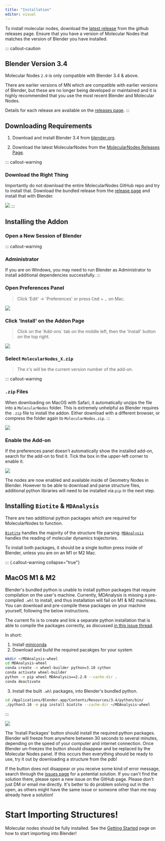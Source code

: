 ```yaml
---
title: "Installation"
editor: visual
---
```


To install molecular nodes, download the [latest release](https://github.com/BradyAJohnston/MolecularNodes/releases) from the github releases page. Ensure that you have a version of Molecular Nodes that matches the version of Blender you have installed.

::: callout-caution
## Blender Version 3.4

Molecular Nodes `2.0` is only compatible with Blender 3.4 & above.

There are earlier versions of MN which are compatible with earlier versions of Blender, but these are no longer being developed or maintained and it is highly recommended that you use the most recent Blender and Molecular Nodes.

Details for each release are available on the [releases page](https://github.com/BradyAJohnston/MolecularNodes/releases).
:::

## Downloading Requirements

1.  Download and install Blender 3.4 from [blender.org](https://www.blender.org/download/).

2.  Download the latest MolecularNodes from the [MolecularNodes Releases Page](https://github.com/BradyAJohnston/MolecularNodes/releases/).

::: callout-warning
### Download the Right Thing

Importantly do not download the entire MolecularNodes GitHub repo and try to install that. Download the bundled release from the [release page](https://github.com/BradyAJohnston/MolecularNodes/releases) and install that with Blender.

![](https://imgur.com/3thv8YM)
:::

## Installing the Addon

### Open a New Session of Blender

::: callout-warning
### Administrator

If you are on Windows, you may need to run Blender as Administrator to install additional dependencies successfully.
:::

### Open Preferences Panel

> Click 'Edit' -\> 'Preferences' or press <kbd>Cmd</kbd> + <kbd> ,</kbd> on Mac.

![](https://imgur.com/Mv8tHMC)

### Click 'Install' on the Addon Page

> Click on the 'Add-ons\` tab on the middle left, then the 'Install' button on the top right.

![](https://imgur.com/6ri9FUl)

### Select `MolecularNodes_X.zip`

> The `X`'s will be the current version number of the add-on.

::: callout-warning
### `.zip` Files

When downloading on MacOS with Safari, it automatically unzips the file into a `MolecularNodes` folder. This is extremely unhelpful as Blender requires the `.zip` file to install the addon. Either download with a different browser, or compress the folder again to `MolecularNodes.zip`.
:::

![](https://imgur.com/uFWZP42)

### Enable the Add-on

If the preferences panel doesn't automatically show the installed add-on, search for the add-on to find it. Tick the box in the upper-left corner to enable it.

![](https://imgur.com/8vVmzVt)

The nodes are now enabled and available inside of Geometry Nodes in Blender. However to be able to download and parse structure files, additional python libraries will need to be installed via `pip` in the next step.

## Installing `Biotite` & `MDAnalysis`

There are two additional python packages which are required for MolecularNodes to function.

[`Biotite`](https://biotite-python.org) handles the majority of the structure file parsing. [`MDAnalysis`](https://www.mdanalysis.org/) handles the reading of molecular dynamics trajectories.

To install both packages, it should be a single button press inside of Blender, unless you are on an M1 or M2 Mac.

::: {.callout-warning collapse="true"}
## MacOS M1 & M2

Blender's bundled python is unable to install python packages that require compilation on the user's machine. Currently, MDAnalysis is missing a pre-compiled `.whl` to install, and thus installation will fail on M1 & M2 machines. You can download and pre-compile these packages on your machine yourself, following the below instructions.

The current fix is to create and link a separate python installation that is able to compile the packages correctly, as discussed [in this issue thread](https://github.com/BradyAJohnston/MolecularNodes/issues/108#issuecomment-1355965223).

In short:

1.  Install [miniconda](https://docs.conda.io/en/latest/miniconda.html)
2.  Download and build the required pacakges for your system
```bash
mkdir ~/MDAnalysis-wheel
cd MDAnalysis-wheel
conda create -n wheel-builder python=3.10 cython
conda activate wheel-builder
python -m pip wheel MDAnalysis==2.2.0 --cache-dir .
conda deactivate
```
3.  Install the built `.whl` packages, into Blender's bundled python.

```bash
cd /Applications/Blender.app/Contents/Resources/3.4/python/bin/
./python3.10 -m pip install biotite --cache-dir ~/MDAnalysis-wheel
```
:::

![](https://i.imgur.com/ePIhaGq.png)

The 'Install Packages' button should install the required python packages. Blender will freeze from anywhere between 30 seconds to several minutes, depending on the speed of your computer and internet connection. Once Blender un-freezes the button should disappear and be replaced by the Molecular Nodes panel. If this occurs then everything should be ready to use, try it out by downloading a structure from the pdb!

If the button does not disappear or you receive some kind of error message, search through the [issues page](https://github.com/BradyAJohnston/MolecularNodes/issues) for a potential solution. If you can't find the solution there, please open a new issue on the GitHub page. Please don't just DM or email me directly. It's better to do problem solving out in the open, as others might have the same issue or someone other than me may already have a solution!

# Start Importing Structures!

Molecular nodes should be fully installed. See the [Getting Started](getting-started.md) page on how to start importing into Blender!
